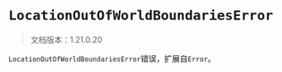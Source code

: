 # `LocationOutOfWorldBoundariesError`

> 文档版本：1.21.0.20

`LocationOutOfWorldBoundariesError`错误，扩展自`Error`。
